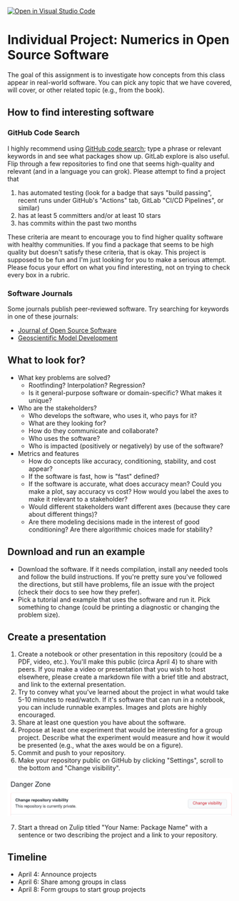 [![Open in Visual Studio Code](https://classroom.github.com/assets/open-in-vscode-f059dc9a6f8d3a56e377f745f24479a46679e63a5d9fe6f495e02850cd0d8118.svg)](https://classroom.github.com/online_ide?assignment_repo_id=7361817&assignment_repo_type=AssignmentRepo)
# Individual Project: Numerics in Open Source Software

The goal of this assignment is to investigate how concepts from this class appear in
real-world software.  You can pick any topic that we have covered, will cover, or other
related topic (e.g., from the book). 

## How to find interesting software

### GitHub Code Search
I highly recommend using [GitHub code search](https://github.com/search); type a phrase or relevant keywords in and see what packages show up. GitLab explore is also useful. Flip through a few repositories to find one that seems high-quality and relevant (and in a language you can grok). Please attempt to find a project that

1. has automated testing (look for a badge that says "build passing", recent runs under GitHub's "Actions" tab, GitLab "CI/CD Pipelines", or similar)
2. has at least 5 committers and/or at least 10 stars
3. has commits within the past two months

These criteria are meant to encourage you to find higher quality software with
healthy communities. If you find a package that seems to be high quality but
doesn't satisfy these criteria, that is okay. This project is supposed to be
fun and I'm just looking for you to make a serious attempt. Please focus your
effort on what you find interesting, not on trying to check every box in a
rubric.

### Software Journals

Some journals publish peer-reviewed software. Try searching for keywords in one of these journals:
* [Journal of Open Source Software](https://joss.theoj.org/papers/)
* [Geoscientific Model Development](https://gmd.copernicus.org/)

## What to look for?

* What key problems are solved?
  * Rootfinding? Interpolation? Regression?
  * Is it general-purpose software or domain-specific? What makes it unique?
* Who are the stakeholders?
  * Who develops the software, who uses it, who pays for it?
  * What are they looking for?
  * How do they communicate and collaborate?
  * Who uses the software?
  * Who is impacted (positively or negatively) by use of the software?
* Metrics and features
  * How do concepts like accuracy, conditioning, stability, and cost appear?
  * If the software is fast, how is "fast" defined?
  * If the software is accurate, what does accuracy mean? Could you make a plot, say accuracy vs cost? How would you label the axes to make it relevant to a stakeholder?
  * Would different stakeholders want different axes (because they care about different things)?
  * Are there modeling decisions made in the interest of good conditioning? Are there algorithmic choices made for stability?

## Download and run an example

* Download the software. If it needs compilation, install any needed tools and follow the build instructions. If you're pretty sure you've followed the directions, but still have problems, file an issue with the project (check their docs to see how they prefer).
* Pick a tutorial and example that uses the software and run it. Pick something to change (could be printing a diagnostic or changing the problem size).

## Create a presentation

1. Create a notebook or other presentation in this repository (could be a PDF, video, etc.). You'll make this public (circa April 4) to share with peers. If you make a video or presentation that you wish to host elsewhere, please create a markdown file with a brief title and abstract, and link to the external presentation. 
2. Try to convey what you've learned about the project in what would take 5-10 minutes to read/watch. If it's software that can run in a notebook, you can include runnable examples. Images and plots are highly encouraged.
3. Share at least one question you have about the software.
4. Propose at least one experiment that would be interesting for a group project. Describe what the experiment would measure and how it would be presented (e.g., what the axes would be on a figure).
5. Commit and push to your repository.
6. Make your repository public on GitHub by clicking "Settings", scroll to the bottom and "Change visibility".

![](img/make-public.png)

7. Start a thread on Zulip titled "Your Name: Package Name" with a sentence or two describing the project and a link to your repository.

## Timeline

* April 4: Announce projects
* April 6: Share among groups in class
* April 8: Form groups to start group projects
